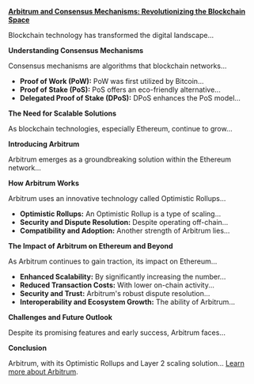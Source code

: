 [**Arbitrum and Consensus Mechanisms: Revolutionizing the Blockchain Space**](https://developer.offchainlabs.com/)  

Blockchain technology has transformed the digital landscape...  

**Understanding Consensus Mechanisms**  

Consensus mechanisms are algorithms that blockchain networks...  

- **Proof of Work (PoW):** PoW was first utilized by Bitcoin...  
- **Proof of Stake (PoS):** PoS offers an eco-friendly alternative...  
- **Delegated Proof of Stake (DPoS):** DPoS enhances the PoS model...  

**The Need for Scalable Solutions**  

As blockchain technologies, especially Ethereum, continue to grow...  

**Introducing Arbitrum**  

Arbitrum emerges as a groundbreaking solution within the Ethereum network...  

**How Arbitrum Works**  

Arbitrum uses an innovative technology called Optimistic Rollups...  

- **Optimistic Rollups:** An Optimistic Rollup is a type of scaling...  
- **Security and Dispute Resolution:** Despite operating off-chain...  
- **Compatibility and Adoption:** Another strength of Arbitrum lies...  

**The Impact of Arbitrum on Ethereum and Beyond**  

As Arbitrum continues to gain traction, its impact on Ethereum...  

- **Enhanced Scalability:** By significantly increasing the number...  
- **Reduced Transaction Costs:** With lower on-chain activity...  
- **Security and Trust:** Arbitrum's robust dispute resolution...  
- **Interoperability and Ecosystem Growth:** The ability of Arbitrum...  

**Challenges and Future Outlook**  

Despite its promising features and early success, Arbitrum faces...  

**Conclusion**  

Arbitrum, with its Optimistic Rollups and Layer 2 scaling solution... [Learn more about Arbitrum](https://offchainlabs.com/arbitrum).
